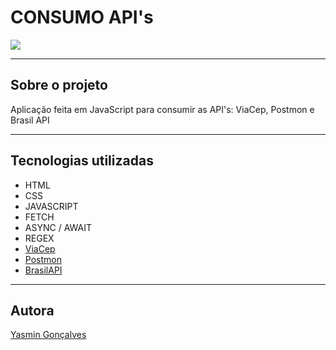 # CONSUMO API's

![](../screenshot/viacep.gif)

---

## Sobre o projeto

Aplicação feita em JavaScript para consumir as API's: ViaCep, Postmon e Brasil API

---
## Tecnologias utilizadas
 - HTML
 - CSS
 - JAVASCRIPT
 - FETCH
 - ASYNC / AWAIT
 - REGEX
 - [ViaCep](https://viacep.com.br/)
 - [Postmon](https://postmon.com.br/)
 - [BrasilAPI](https://brasilapi.com.br/)

 ---
 ## Autora

[Yasmin Gonçalves](https://github.com/yasmingcv)
